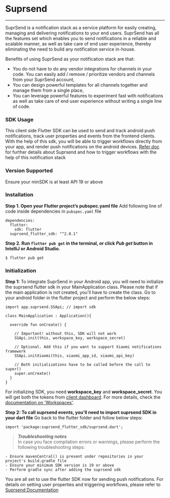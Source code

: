 # Suprsend

---

SuprSend is a notification stack as a service platform for easily creating, managing and delivering notifications to your end users. SuprSend has all the features set which enables you to send notifications in a reliable and scalable manner, as well as take care of end user experience, thereby eliminating the need to build any notification service in-house.

Benefits of using SuprSend as your notification stack are that:

- You do not have to do any vendor integrations for channels in your code. You can easily add / remove / prioritize vendors and channels from your SuprSend account,
- You can design powerful templates for all channels together and manage them from a single place,
- You can leverage powerful features to experiment fast with notifications as well as take care of end user experience without writing a single line of code.

### SDK Usage

This client side Flutter SDK can be used to send and track android push notifications, track user properties and events from the frontend clients. With the help of this sdk, you will be able to trigger workflows directly from your app, and render push notifications on the android devices. [Refer doc](https://docs.suprsend.com/docs/getting-started) for further details about Suprsend and how to trigger workflows with the help of this notification stack

### Version Supported

Ensure your minSDK is at least API 19 or above

### Installation

**Step 1. Open your Flutter project’s pubspec.yaml file**
Add following line of code inside dependencies in `pubspec.yaml` file

```
dependencies:
  flutter:
  	sdk: flutter
  suprsend_flutter_sdk: "^2.0.1"
```

**Step 2. Run `flutter pub get` in the terminal, or click _Pub get_ button in IntelliJ or Android Studio.**

```
$ flutter pub get
```

### Initialization

**Step 1:** To integrate SuprSend in your Android app, you will need to initialize the suprsend flutter sdk in your MainApplication class. Please note that if the main application is not created, you'll have to create the class.
Go to your android folder in the flutter project and perform the below steps:

```
import app.suprsend.SSApi; // import sdk

class MainApplication : Application(){

  override fun onCreate() {

  	// Important! without this, SDK will not work
 	SSApi.init(this, workspace_key, workspace_secret)

  	// Optional. Add this if you want to support Xiaomi notifications framework
  	SSApi.initXiaomi(this, xiaomi_app_id, xiaomi_api_key)

  	// Both initializations have to be called before the call to super()
 	super.onCreate()
  }
}
```

For initializing SDK, you need **workspace_key** and **workspace_secret**. You will get both the tokens from [client dashboard](https://app.suprsend.com/). For more details, check the [documentation on 'Workspaces'](https://docs.suprsend.com/docs/workspace).

**Step 2: To call suprsend events, you'll need to import suprsend SDK in your dart file**
Go back to the flutter folder and follow below steps:

```
import 'package:suprsend_flutter_sdk/suprsend.dart';
```

> **_Troubleshooting notes_**  
> In case you face compilation errors or warnings, please perform the following troubleshooting steps:

    - Ensure mavenCentral() is present under repositories in your project's build.gradle file
    - Ensure your minimum SDK version is 19 or above
    - Perform gradle sync after adding the suprsend sdk

You are all set to use the flutter SDK now for sending push notifications. For details on setting user properties and triggering workflows, please refer to [Suprsend Documentation](https://docs.suprsend.com/docs/getting-started)
